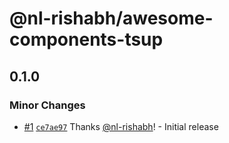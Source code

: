 # @nl-rishabh/awesome-components-tsup

## 0.1.0

### Minor Changes

- [#1](https://github.com/nl-rishabh/awesome-components-tsup/pull/1) [`ce7ae97`](https://github.com/nl-rishabh/awesome-components-tsup/commit/ce7ae976ea4bdc81a4746688e05f3c8b26d283d5) Thanks [@nl-rishabh](https://github.com/nl-rishabh)! - Initial release
